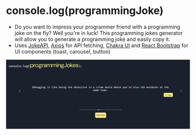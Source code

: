 # console.log(programmingJoke)
* Do you want to impress your programmer friend with a programming joke on the fly? Well you're in luck! This programming jokes generator will allow you to generate a programming joke and easily copy it. 
* Uses [JokeAPI](https://sv443.net/jokeapi/v2/), [Axios](https://axios-http.com/docs/intro) for API fetching, [Chakra UI](https://v2.chakra-ui.com/) and [React Bootstrap](https://react-bootstrap.netlify.app/) for UI components (toast, carousel, button)

![alt text](image.png)